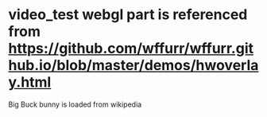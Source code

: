 # video_test webgl part is referenced from https://github.com/wffurr/wffurr.github.io/blob/master/demos/hwoverlay.html
Big Buck bunny is loaded from wikipedia 
